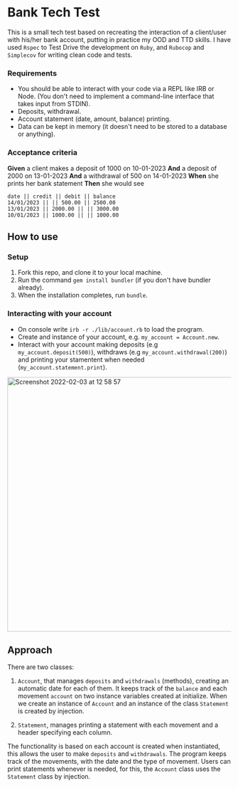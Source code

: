 # Bank Tech Test

This is a small tech test based on recreating the interaction of a client/user with his/her bank account, putting in practice my OOD and TTD skills. I have used `Rspec` to Test Drive the development on `Ruby`, and `Rubocop` and `Simplecov` for writing clean code and tests.

### Requirements

* You should be able to interact with your code via a REPL like IRB or Node. (You don't need to implement a command-line interface that takes input from STDIN).
* Deposits, withdrawal.
* Account statement (date, amount, balance) printing.
* Data can be kept in memory (it doesn't need to be stored to a database or anything).

### Acceptance criteria

**Given** a client makes a deposit of 1000 on 10-01-2023
**And** a deposit of 2000 on 13-01-2023
**And** a withdrawal of 500 on 14-01-2023
**When** she prints her bank statement
**Then** she would see

```
date || credit || debit || balance
14/01/2023 || || 500.00 || 2500.00
13/01/2023 || 2000.00 || || 3000.00
10/01/2023 || 1000.00 || || 1000.00
```

How to use
----------

### Setup


1. Fork this repo, and clone it to your local machine.
2. Run the command `gem install bundler` (if you don't have bundler already).
3. When the installation completes, run `bundle`.

### Interacting with your account

- On console write `irb -r ./lib/account.rb` to load the program.
- Create and instance of your account, e.g. `my_account = Account.new`.
- Interact with your account making deposits (e.g `my_account.deposit(500)`), withdraws (e.g `my_account.withdrawal(200)`) and printing your stamentent when needed (`my_account.statement.print`).

<img width="572" alt="Screenshot 2022-02-03 at 12 58 57" src="https://user-images.githubusercontent.com/86299300/152338694-4d5edfd5-fb34-4a49-bfdc-2133e214ca5a.png">

Approach
----------

There are two classes:

1. `Account`, that manages `deposits` and `withdrawals` (methods), creating an automatic date for each of them. It keeps track of the `balance` and each movement `account` on two instance variables created at initialize. When we create an instance of `Account` and an instance of the class `Statement` is created by injection.

2. `Statement`, manages printing a statement with each movement and a header specifying each column.

The functionality is based on each account is created when instantiated, this allows the user to make `deposits` and `withdrawals`. The program keeps track of the movements, with the date and the type of movement. Users can print statements whenever is needed, for this, the `Account` class uses the `Statement` class by injection.
